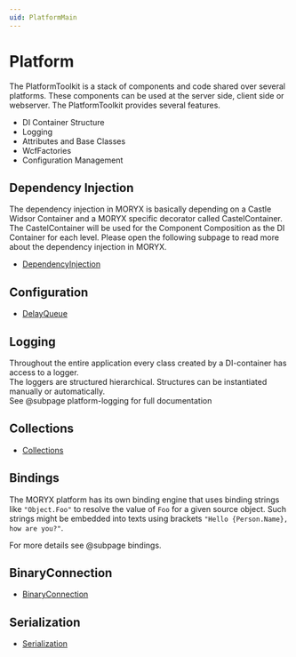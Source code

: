 ```yaml
---
uid: PlatformMain
---
```

# Platform

The PlatformToolkit is a stack of components and code shared over several platforms. These components can be used at the server side, client side or webserver. The PlatformToolkit provides several features.

- DI Container Structure
- Logging
- Attributes and Base Classes
- WcfFactories
- Configuration Management

## Dependency Injection

The dependency injection in MORYX is basically depending on a Castle Widsor Container and a MORYX specific decorator called CastelContainer.
The CastelContainer will be used for the Component Composition as the DI Container for each level. Please open the following subpage to read more about the dependency injection in MORYX.

- [DependencyInjection](DependencyInjection)

## Configuration

- [DelayQueue](Collections/DelayQueue)

## Logging

Throughout the entire application every class created by a DI-container has access to a logger.  
The loggers are structured hierarchical. Structures can be instantiated manually or automatically.  
See @subpage platform-logging for full documentation

## Collections

- [Collections](Collections)

## Bindings

The MORYX platform has its own binding engine that uses binding strings like `"Object.Foo"` to resolve the value of `Foo`
for a given source object. Such strings might be embedded into texts using brackets `"Hello {Person.Name}, how are you?"`.

For more details see @subpage bindings.

## BinaryConnection

- [BinaryConnection](BinaryConnection)

## Serialization

- [Serialization](Serialization)